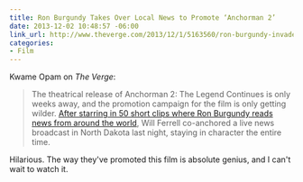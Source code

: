 ```yaml
---
title: Ron Burgundy Takes Over Local News to Promote ‘Anchorman 2’
date: 2013-12-02 10:48:57 -06:00
link_url: http://www.theverge.com/2013/12/1/5163560/ron-burgundy-invades-local-news-to-promote-anchorman-2
categories:
- Film
---
```


Kwame Opam on *The Verge*:

>The theatrical release of Anchorman 2: The Legend Continues is only weeks away, and the promotion campaign for the film is only getting wilder. [After starring in 50 short clips where Ron Burgundy reads news from around the world](http://www.theverge.com/2013/11/25/5143208/anchorman-2-targets-the-social-web-with-more-than-50-short-videos), Will Ferrell co-anchored a live news broadcast in North Dakota last night, staying in character the entire time.

Hilarious. The way they've promoted this film is absolute genius, and I can't wait to watch it.
